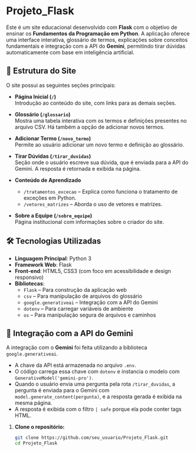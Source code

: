 # Projeto_Flask

Este é um site educacional desenvolvido com **Flask** com o objetivo de ensinar os **Fundamentos da Programação em Python**. A aplicação oferece uma interface interativa, glossário de termos, explicações sobre conceitos fundamentais e integração com a API do **Gemini**, permitindo tirar dúvidas automaticamente com base em inteligência artificial.

## 📁 Estrutura do Site

O site possui as seguintes seções principais:

- **Página Inicial (`/`)**  
  Introdução ao conteúdo do site, com links para as demais seções.

- **Glossário (`/glossario`)**  
  Mostra uma tabela interativa com os termos e definições presentes no arquivo CSV. Há também a opção de adicionar novos termos.

- **Adicionar Termo (`/novo_termo`)**  
  Permite ao usuário adicionar um novo termo e definição ao glossário.

- **Tirar Dúvidas (`/tirar_duvidas`)**  
  Seção onde o usuário escreve sua dúvida, que é enviada para a API do Gemini. A resposta é retornada e exibida na página.

- **Conteúdo de Aprendizado**  
  - `/tratamentos_excecao` – Explica como funciona o tratamento de exceções em Python.
  - `/vetores_matrizes` – Aborda o uso de vetores e matrizes.
  
- **Sobre a Equipe (`/sobre_equipe`)**  
  Página institucional com informações sobre o criador do site.

## 🛠 Tecnologias Utilizadas

- **Linguagem Principal**: Python 3
- **Framework Web**: Flask
- **Front-end**: HTML5, CSS3 (com foco em acessibilidade e design responsivo)
- **Bibliotecas**:
  - `Flask` – Para construção da aplicação web
  - `csv` – Para manipulação de arquivos do glossário
  - `google.generativeai` – Integração com a API do Gemini
  - `dotenv` – Para carregar variáveis de ambiente
  - `os` – Para manipulação segura de arquivos e caminhos

## 🤖 Integração com a API do Gemini

A integração com o **Gemini** foi feita utilizando a biblioteca `google.generativeai`.

- A chave da API está armazenada no arquivo `.env`.
- O código carrega essa chave com `dotenv` e instancia o modelo com `GenerativeModel('gemini-pro')`.
- Quando o usuário envia uma pergunta pela rota `/tirar_duvidas`, a pergunta é enviada para o Gemini com `model.generate_content(pergunta)`, e a resposta gerada é exibida na mesma página.
- A resposta é exibida com o filtro `| safe` porque ela pode conter tags HTML.

1. **Clone o repositório:**
   ```bash
   git clone https://github.com/seu_usuario/Projeto_Flask.git
   cd Projeto_Flask
